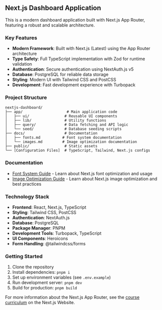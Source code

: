 ## Next.js Dashboard Application

This is a modern dashboard application built with Next.js App Router, featuring a robust and scalable architecture.

### Key Features

- **Modern Framework**: Built with Next.js (Latest) using the App Router architecture
- **Type Safety**: Full TypeScript implementation with Zod for runtime validation
- **Authentication**: Secure authentication using NextAuth.js v5
- **Database**: PostgreSQL for reliable data storage
- **Styling**: Modern UI with Tailwind CSS and PostCSS
- **Development**: Fast development experience with Turbopack

### Project Structure

```
nextjs-dashboard/
├── app/                    # Main application code
│   ├── ui/                # Reusable UI components
│   ├── lib/               # Utility functions
│   ├── query/             # Data fetching and API logic
│   └── seed/              # Database seeding scripts
├── docs/                  # Documentation
│   ├── fonts.md          # Font system documentation
│   └── images.md         # Image optimization documentation
├── public/                # Static assets
└── [Configuration Files]  # TypeScript, Tailwind, Next.js configs
```

### Documentation

- [Font System Guide](docs/fonts.md) - Learn about Next.js font optimization and usage
- [Image Optimization Guide](docs/images.md) - Learn about Next.js image optimization and best practices

### Technology Stack

- **Frontend**: React, Next.js, TypeScript
- **Styling**: Tailwind CSS, PostCSS
- **Authentication**: NextAuth.js
- **Database**: PostgreSQL
- **Package Manager**: PNPM
- **Development Tools**: Turbopack, TypeScript
- **UI Components**: Heroicons
- **Form Handling**: @tailwindcss/forms

### Getting Started

1. Clone the repository
2. Install dependencies: `pnpm i`
3. Set up environment variables (see `.env.example`)
4. Run development server: `pnpm dev`
5. Build for production: `pnpm build`

For more information about the Next.js App Router, see the [course curriculum](https://nextjs.org/learn) on the Next.js Website.
